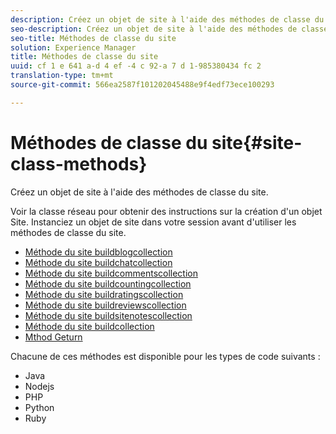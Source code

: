 ```yaml
---
description: Créez un objet de site à l'aide des méthodes de classe du site.
seo-description: Créez un objet de site à l'aide des méthodes de classe du site.
seo-title: Méthodes de classe du site
solution: Experience Manager
title: Méthodes de classe du site
uuid: cf 1 e 641 a-d 4 ef -4 c 92-a 7 d 1-985380434 fc 2
translation-type: tm+mt
source-git-commit: 566ea2587f101202045488e9f4edf73ece100293

---
```



# Méthodes de classe du site{#site-class-methods}

Créez un objet de site à l'aide des méthodes de classe du site.

Voir la classe réseau pour obtenir des instructions sur la création d'un objet Site. Instanciez un objet de site dans votre session avant d'utiliser les méthodes de classe du site.

* [Méthode du site buildblogcollection](../c-installing-libraries/r-buildblogcollection-site-method.md#r_buildblogcollection_site_method)
* [Méthode du site buildchatcollection](../c-installing-libraries/r-buildchatcollection-site-method.md#r_buildchatcollection_site_method)
* [Méthode du site buildcommentscollection](../c-installing-libraries/r-buildcommentscollection-site-method.md#r_buildcommentscollection_site_method)
* [Méthode du site buildcountingcollection](../c-installing-libraries/r-buildcountingcollection-site-method.md#r_buildcountingcollection_site_method)
* [Méthode du site buildratingscollection](../c-installing-libraries/r-buildratingscollection-site-method.md#r_buildratingscollection_site_method)
* [Méthode du site buildreviewscollection](../c-installing-libraries/r-buildreviewscollection-site-method.md#r_buildreviewscollection_site_method)
* [Méthode du site buildsitenotescollection](../c-installing-libraries/r-buildsitenotescollection-site-method.md#r_buildsitenotescollection_site_method)
* [Méthode du site buildcollection](../c-installing-libraries/r-buildcollection-site-method.md#r_buildcollection_site_method)
* [Mthod Geturn](../c-installing-libraries/r-geturn-site-method.md#r_geturn_site_method)

Chacune de ces méthodes est disponible pour les types de code suivants :

* Java 
* Nodejs
* PHP
* Python
* Ruby

